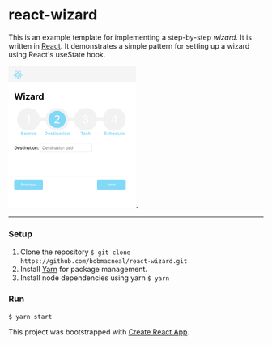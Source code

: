 
# react-wizard 

This is an example template for implementing a step-by-step _wizard_. It is written in [React](https://reactjs.org/). 
It demonstrates a simple pattern for setting up a wizard using React's useState hook.


<img src="./public/Screenshot.png" width="50%">.
___
 
### Setup

1. Clone the repository 
    `$ git clone https://github.com/bobmacneal/react-wizard.git`
2. Install [Yarn](https://yarnpkg.com) for package management. 
3. Install node dependencies using yarn
    `$ yarn`

### Run

`$ yarn start`


This project was bootstrapped with [Create React App](https://github.com/facebook/create-react-app).
